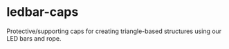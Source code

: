 # ledbar-caps
Protective/supporting caps for creating triangle-based structures using our LED bars and rope.
